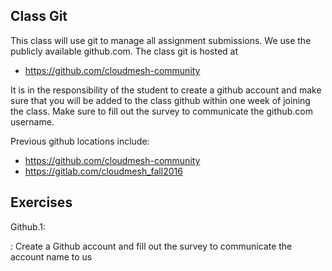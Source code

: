 ## Class Git

This class will use git to manage all assignment submissions. We use the
publicly available github.com. The class git is hosted at

* <https://github.com/cloudmesh-community>

It is in the responsibility of the student to create a github account
and make sure that you will be added to the class github within one week
of joining the class.  Make sure
to fill out the survey to communicate the github.com username.

Previous github locations include:

* <https://github.com/cloudmesh-community>
* <https://gitlab.com/cloudmesh_fall2016>

Exercises
---------

Github.1:

:   Create a Github account and fill out the survey to communicate the
    account name to us

